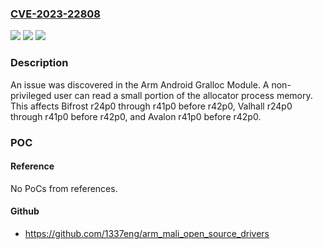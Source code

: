 ### [CVE-2023-22808](https://cve.mitre.org/cgi-bin/cvename.cgi?name=CVE-2023-22808)
![](https://img.shields.io/static/v1?label=Product&message=n%2Fa&color=blue)
![](https://img.shields.io/static/v1?label=Version&message=n%2Fa&color=blue)
![](https://img.shields.io/static/v1?label=Vulnerability&message=n%2Fa&color=brighgreen)

### Description

An issue was discovered in the Arm Android Gralloc Module. A non-privileged user can read a small portion of the allocator process memory. This affects Bifrost r24p0 through r41p0 before r42p0, Valhall r24p0 through r41p0 before r42p0, and Avalon r41p0 before r42p0.

### POC

#### Reference
No PoCs from references.

#### Github
- https://github.com/1337eng/arm_mali_open_source_drivers

